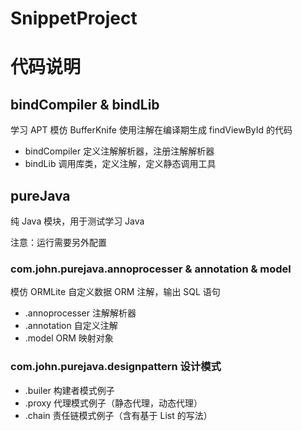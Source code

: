 # SnippetProject

# 代码说明

## bindCompiler & bindLib 

学习 APT 模仿 BufferKnife 使用注解在编译期生成 findViewById 的代码

- bindCompiler 定义注解解析器，注册注解解析器
- bindLib 调用库类，定义注解，定义静态调用工具

## pureJava
纯 Java 模块，用于测试学习 Java

注意：运行需要另外配置

### com.john.purejava.annoprocesser & annotation & model

模仿 ORMLite 自定义数据 ORM 注解，输出 SQL 语句

- .annoprocesser 注解解析器
- .annotation 自定义注解
- .model ORM 映射对象

### com.john.purejava.designpattern 设计模式

- .builer 构建者模式例子
- .proxy 代理模式例子（静态代理，动态代理）
- .chain 责任链模式例子（含有基于 List 的写法）
